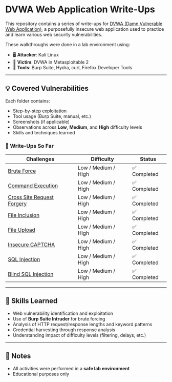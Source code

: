 # DVWA Web Application Write-Ups

This repository contains a series of write-ups for [DVWA (Damn Vulnerable Web Application)](https://github.com/digininja/DVWA), a purposefully insecure web application used to practice and learn various web security vulnerabilities.

These walkthroughs were done in a lab environment using:
- 🖥️ **Attacker**: Kali Linux
- 🧪 **Victim**: DVWA in Metasploitable 2
- 🔧 **Tools**: Burp Suite, Hydra, curl, Firefox Developer Tools

---

## 💡 Covered Vulnerabilities

Each folder contains:
- Step-by-step exploitation
- Tool usage (Burp Suite, manual, etc.)
- Screenshots (if applicable)
- Observations across **Low**, **Medium**, and **High** difficulty levels
- Skills and techniques learned

### 📁 Write-Ups So Far
| Challenges        | Difficulty | Status  |
|----------------|------------|---------|
| [Brute Force](./1.%20Brute%20Force/Brute%20Force.md) | Low / Medium / High | ✅ Completed |
| [Command Execution](./2.%20Command%20Execution/Command%20Execution.md)  | Low / Medium / High | ✅ Completed |
| [Cross Site Request Forgery](./3.%20Cross%20Site%20Request%20Forgery/Cross%20Site%20Request%20Forgery.md)            | Low / Medium / High | ✅ Completed |
| [File Inclusion](./4.%20File%20Inclusion/File%20Inclusion.md) | Low / Medium / High | ✅ Completed |
| [File Upload](./5.%20File%20Upload/File%20Upload.md) | Low / Medium / High |  ✅ Completed |
| [Insecure CAPTCHA](./6.%20Insecure%20CAPTCHA/Insecure%20CAPTCHA.md) | Low / Medium / High |  ✅ Completed |
| [SQL Injection](./7.%20SQL%20Injection/SQL%20Injection.md) | Low / Medium / High |  ✅ Completed |
| [Blind SQL Injection](./8.%20Blind%20SQL%20Injection/Blind%20SQL%20Injection.md) | Low / Medium / High |  ✅ Completed |

---

## 🧠 Skills Learned

- Web vulnerability identification and exploitation
- Use of **Burp Suite Intruder** for brute forcing
- Analysis of HTTP request/response lengths and keyword patterns
- Credential harvesting through response analysis
- Understanding impact of difficulty levels (filtering, delays, etc.)

---

## 📌 Notes

- All activities were performed in a **safe lab environment**
- Educational purposes only
